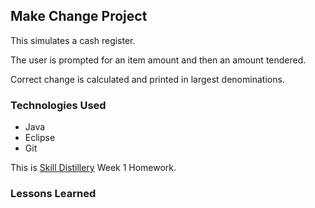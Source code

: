 ## Make Change Project
This simulates a cash register.

The user is prompted for an item amount and then an amount tendered.

Correct change is calculated and printed in largest denominations.

### Technologies Used
* Java
* Eclipse
* Git


This is [Skill Distillery](https://skilldistillery.com) Week 1 Homework.


### Lessons Learned
